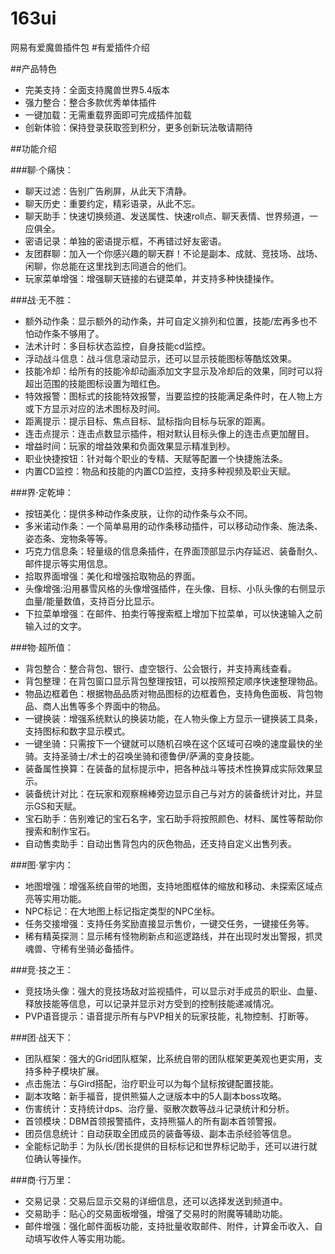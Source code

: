 163ui
=====

网易有爱魔兽插件包
#有爱插件介绍

##产品特色

* 完美支持：全面支持魔兽世界5.4版本
* 强力整合：整合多款优秀单体插件
* 一键加载：无需重载界面即可完成插件加载
* 创新体验：保持登录获取签到积分，更多创新玩法敬请期待

##功能介绍

###聊·个痛快：
* 聊天过滤：告别广告刷屏，从此天下清静。
* 聊天历史：重要约定，精彩语录，从此不忘。
* 聊天助手：快速切换频道、发送属性、快速roll点、聊天表情、世界频道，一应俱全。
* 密语记录：单独的密语提示框，不再错过好友密语。
* 友团群聊：加入一个你感兴趣的聊天群！不论是副本、成就、竞技场、战场、闲聊，你总能在这里找到志同道合的他们。
* 玩家菜单增强：增强聊天链接的右键菜单，并支持多种快捷操作。

###战·无不胜：
* 额外动作条：显示额外的动作条，并可自定义排列和位置，技能/宏再多也不怕动作条不够用了。
* 法术计时：多目标状态监控，自身技能cd监控。
* 浮动战斗信息：战斗信息滚动显示，还可以显示技能图标等酷炫效果。
* 技能冷却：给所有的技能冷却动画添加文字显示及冷却后的效果，同时可以将超出范围的技能图标设置为暗红色。
* 特效报警：图标式的技能特效报警，当要监控的技能满足条件时，在人物上方或下方显示对应的法术图标及时间。
* 距离提示：提示目标、焦点目标、鼠标指向目标与玩家的距离。
* 连击点提示：连击点数显示插件，相对默认目标头像上的连击点更加醒目。
* 增益时间：玩家的增益效果和负面效果显示精准到秒。
* 职业快捷按钮：针对每个职业的专精、天赋等配置一个快捷施法条。
* 内置CD监控：物品和技能的内置CD监控，支持多种视频及职业天赋。

###界·定乾坤：
* 按钮美化：提供多种动作条皮肤，让你的动作条与众不同。
* 多米诺动作条：一个简单易用的动作条移动插件，可以移动动作条、施法条、姿态条、宠物条等等。
* 巧克力信息条：轻量级的信息条插件，在界面顶部显示内存延迟、装备耐久、邮件提示等实用信息。
* 拾取界面增强：美化和增强拾取物品的界面。
* 头像增强:沿用暴雪风格的头像增强插件，在头像、目标、小队头像的右侧显示血量/能量数值，支持百分比显示。
* 下拉菜单增强：在邮件、拍卖行等搜索框上增加下拉菜单，可以快速输入之前输入过的文字。

###物·超所值：
* 背包整合：整合背包、银行、虚空银行、公会银行，并支持离线查看。
* 背包整理：在背包窗口显示背包整理按钮，可以按照预定顺序快速整理物品。
* 物品边框着色：根据物品品质对物品图标的边框着色，支持角色面板、背包物品、商人出售等多个界面中的物品。
* 一键换装：增强系统默认的换装功能，在人物头像上方显示一键换装工具条，支持图标和数字显示模式。
* 一键坐骑：只需按下一个键就可以随机召唤在这个区域可召唤的速度最快的坐骑。支持圣骑士/术士的召唤坐骑和德鲁伊/萨满的变身技能。
* 装备属性换算：在装备的鼠标提示中，把各种战斗等技术性换算成实际效果显示。
* 装备统计对比：在玩家和观察棉棒旁边显示自己与对方的装备统计对比，并显示GS和天赋。
* 宝石助手：告别难记的宝石名字，宝石助手将按照颜色、材料、属性等帮助你搜索和制作宝石。
* 自动售卖助手：自动出售背包内的灰色物品，还支持自定义出售列表。

###图·掌宇内：
* 地图增强：增强系统自带的地图，支持地图框体的缩放和移动、未探索区域点亮等实用功能。
* NPC标记：在大地图上标记指定类型的NPC坐标。
* 任务交接增强：支持任务奖励直接显示售价，一键交任务，一键接任务等。
* 稀有精英探测：显示稀有怪物刷新点和巡逻路线，并在出现时发出警报，抓灵魂兽、守稀有坐骑必备插件。

###竞·技之王：
* 竞技场头像：强大的竞技场敌对监视插件，可以显示对手成员的职业、血量、释放技能等信息，可以记录并显示对方受到的控制技能递减情况。
* PVP语音提示：语音提示所有与PVP相关的玩家技能，礼物控制、打断等。

###团·战天下：
* 团队框架：强大的Grid团队框架，比系统自带的团队框架更美观也更实用，支持多种子模块扩展。
* 点击施法：与Gird搭配，治疗职业可以为每个鼠标按键配置技能。
* 副本攻略：新手福音，提供熊猫人之谜版本中的5人副本boss攻略。
* 伤害统计：支持统计dps、治疗量、驱散次数等战斗记录统计和分析。
* 首领模块：DBM首领报警插件，支持熊猫人的所有副本首领警报。
* 团员信息统计：自动获取全团成员的装备等级、副本击杀经验等信息。
* 全能标记助手：为队长/团长提供的目标标记和世界标记助手，还可以进行就位确认等操作。

###商·行万里：
* 交易记录：交易后显示交易的详细信息，还可以选择发送到频道中。
* 交易助手：贴心的交易面板增强，增强了交易时的附魔等辅助功能。
* 邮件增强：强化邮件面板功能，支持批量收取邮件、附件，计算金币收入、自动填写收件人等实用功能。
